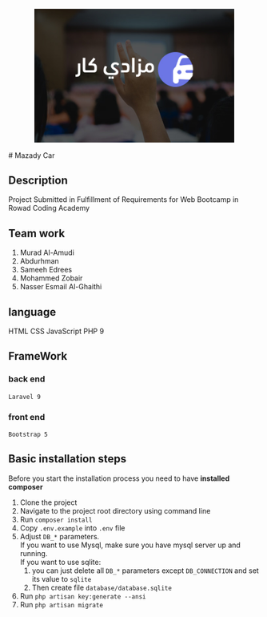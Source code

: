 <p align="center"><img src="logo.jpg" width="400"></a></p>
# Mazady Car 

## Description 
Project Submitted in Fulfillment
of Requirements for Web Bootcamp
 in Rowad Coding Academy  

## Team work
1. Murad Al-Amudi
2. Abdurhman 
3. Sameeh Edrees
4. Mohammed Zobair 
5. Nasser Esmail Al-Ghaithi

## language
HTML
CSS
JavaScript
PHP 9

## FrameWork 
### back end
	Laravel 9
### front end
	Bootstrap 5
 
 


## Basic installation steps 
Before you start the installation process you need to have **installed composer**

1. Clone the project
2. Navigate to the project root directory using command line
3. Run `composer install`
4. Copy `.env.example` into `.env` file
5. Adjust `DB_*` parameters.<br> 
   If you want to use Mysql, make sure you have mysql server up and running. <br>
   If you want to use sqlite: 
   1. you can just delete all `DB_*` parameters except `DB_CONNECTION` and set its value to `sqlite`
   2. Then create file `database/database.sqlite`
6. Run `php artisan key:generate --ansi`
7. Run `php artisan migrate`